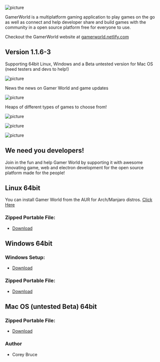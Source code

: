 ![picture](https://i.imgur.com/bTkwM0B.png)

GamerWorld is a multiplatform gaming application to play games on the go as well as connect and help developer share and build games with the community in a open source platform free for everyone to use.

Checkout the GamerWorld website at [gamerworld.netlify.com](https://gamerworld.netlify.com/)

## Version 1.1.6-3

Supporting 64bit Linux, Windows and a Beta untested version for Mac OS (need testers and devs to help!)

![picture](https://gamerworld.netlify.com/images/other/GW-preview2.png)

News the news on Gamer World and game updates

![picture](https://imgur.com/Q5SmHh6.png)

Heaps of different types of games to choose from!

![picture](https://i.imgur.com/BijsMEB.png)

![picture](https://imgur.com/kSxG9Ca.png)

![picture](https://i.imgur.com/7uNbMb8.jpg)

## We need you developers!

Join in the fun and help Gamer World by supporting it with awesome innovating game, web and electron development for the open source platform made for the people!

 ## Linux 64bit

 You can install Gamer World from the AUR for Arch/Manjaro distros.
 [Click Here](https://aur.archlinux.org/packages/gamerworld/)

 ### Zipped Portable File:
 - [Download](https://gitlab.com/gamerworld/gw-binaries/raw/Binaries/GamerWorld%20Setup.exe)


 ## Windows 64bit

 ### Windows Setup:
 - [Download](https://gitlab.com/gamerworld/gw-binaries/raw/Binaries/GamerWorld-win32-x64.zip)

 ### Zipped Portable File:
 - [Download](https://gitlab.com/gamerworld/gw-binaries/raw/Binaries/GamerWorld-win32-x64.zip)

 ## Mac OS (untested Beta) 64bit

 ###  Zipped Portable File:
 - [Download](https://gitlab.com/gamerworld/gw-binaries/raw/Binaries/GamerWorld-darwin-x64.zip)



 ### Author
  * Corey Bruce
